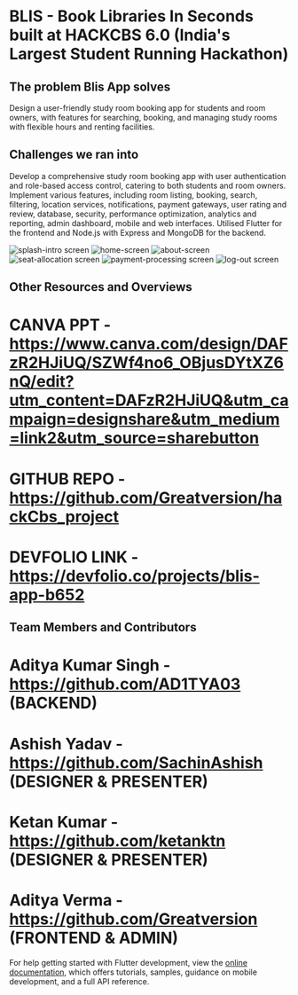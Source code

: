 # BLIS - Book Libraries In Seconds built at HACKCBS 6.0 (India's Largest Student Running Hackathon)



## The problem Blis App solves
Design a user-friendly study room booking app for students and room owners, with features for searching, booking, and managing study rooms with flexible hours and renting facilities.

## Challenges we ran into
Develop a comprehensive study room booking app with user authentication and role-based access control, catering to both students and room owners.
Implement various features, including room listing, booking, search, filtering, location services, notifications, payment gateways, user rating and review, database, security, performance optimization, analytics and reporting, admin dashboard, mobile and web interfaces.
Utilised Flutter for the frontend and Node.js with Express and MongoDB for the backend.

![splash-intro screen](https://github.com/Greatversion/hackCbs_project/assets/105535211/f537965e-6f85-4c76-8da3-ac04746b6108)
![home-screen](https://github.com/Greatversion/hackCbs_project/assets/105535211/27bd3e26-c5b2-44f4-9d04-a8aab2f8c7cf)
![about-screen](https://github.com/Greatversion/hackCbs_project/assets/105535211/feb8fb62-0e6a-4c91-9a23-9b989be255ba)
![seat-allocation screen](https://github.com/Greatversion/hackCbs_project/assets/105535211/2eac21e5-3053-4e98-8fb8-8e80a78fe489)
![payment-processing screen](https://github.com/Greatversion/hackCbs_project/assets/105535211/334cd566-fdab-4e80-8cb9-ba869e1f0810)
![log-out screen](https://github.com/Greatversion/hackCbs_project/assets/105535211/83ad14c6-0853-49ab-a8f4-e023390347f2)


## Other Resources and Overviews
# CANVA PPT - https://www.canva.com/design/DAFzR2HJiUQ/SZWf4no6_OBjusDYtXZ6nQ/edit?utm_content=DAFzR2HJiUQ&utm_campaign=designshare&utm_medium=link2&utm_source=sharebutton
# GITHUB REPO - https://github.com/Greatversion/hackCbs_project
# DEVFOLIO LINK - https://devfolio.co/projects/blis-app-b652


## Team Members and Contributors
# Aditya Kumar Singh - https://github.com/AD1TYA03 (BACKEND)
# Ashish Yadav - https://github.com/SachinAshish (DESIGNER & PRESENTER)
# Ketan Kumar - https://github.com/ketanktn (DESIGNER & PRESENTER)
# Aditya Verma - https://github.com/Greatversion (FRONTEND & ADMIN)


For help getting started with Flutter development, view the
[online documentation](https://docs.flutter.dev/), which offers tutorials,
samples, guidance on mobile development, and a full API reference.
